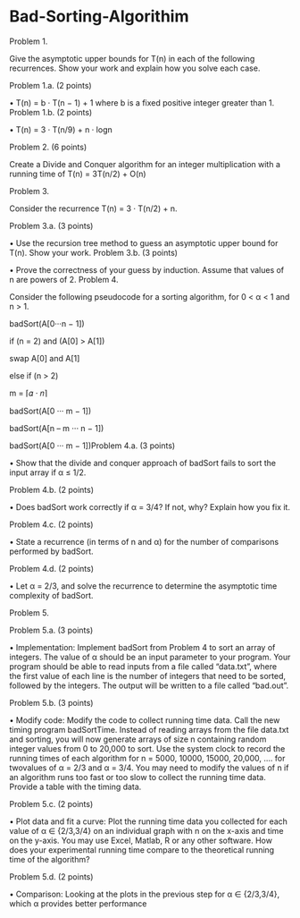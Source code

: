 # Bad-Sorting-Algorithim
Problem 1.

Give the asymptotic upper bounds for T(n) in each of the following recurrences. Show your work and 
explain how you solve each case. 

Problem 1.a. (2 points) 

• T(n) = b · T(n − 1) + 1 where b is a fixed positive integer greater than 1. 
Problem 1.b. (2 points) 

• T(n) = 3 · T(n/9) + n · logn

Problem 2. (6 points) 

Create a Divide and Conquer algorithm for an integer multiplication with a running time of 
T(n) = 3T(n/2) + O(n)

Problem 3.

Consider the recurrence T(n) = 3 · T(n/2) + n. 

Problem 3.a. (3 points) 

• Use the recursion tree method to guess an asymptotic upper bound for T(n). Show your work.
Problem 3.b. (3 points) 

• Prove the correctness of your guess by induction. Assume that values of n are powers of 2.
Problem 4.

Consider the following pseudocode for a sorting algorithm, for 0 < α < 1 and n > 1.

 badSort(A[0···n − 1])
 
 if (n = 2) and (A[0] > A[1])
 
 swap A[0] and A[1]
 
 else if (n > 2)
 
 m = ⌈𝛼 · 𝑛⌉
 
 badSort(A[0 ··· m − 1])
 
 badSort(A[n – m ··· n − 1])
 
 badSort(A[0 ··· m − 1])Problem 4.a. (3 points) 
 
• Show that the divide and conquer approach of badSort fails to sort the input array if α ≤ 1/2.

Problem 4.b. (2 points) 

• Does badSort work correctly if α = 3/4? If not, why? Explain how you fix it.

Problem 4.c. (2 points) 

• State a recurrence (in terms of n and α) for the number of comparisons performed by badSort.

Problem 4.d. (2 points)

• Let α = 2/3, and solve the recurrence to determine the asymptotic time complexity of badSort.

Problem 5.

Problem 5.a. (3 points) 

• Implementation: Implement badSort from Problem 4 to sort an array of integers. The value of α 
should be an input parameter to your program. Your program should be able to read inputs from a 
file called “data.txt”, where the first value of each line is the number of integers that need to be 
sorted, followed by the integers. The output will be written to a file called “bad.out”.

Problem 5.b. (3 points) 

• Modify code: Modify the code to collect running time data. Call the new timing program
badSortTime. Instead of reading arrays from the file data.txt and sorting, you will now generate
arrays of size n containing random integer values from 0 to 20,000 to sort. Use the system clock to 
record the running times of each algorithm for n = 5000, 10000, 15000, 20,000, .... for twovalues of 
α = 2/3 and α = 3/4. You may need to modify the values of n if an algorithm runs too fast or too 
slow to collect the running time data. Provide a table with the timing data.

Problem 5.c. (2 points) 

• Plot data and fit a curve: Plot the running time data you collected for each value of α ∈ {2/3,3/4} 
on an individual graph with n on the x-axis and time on the y-axis. You may use Excel, Matlab, R or 
any other software. How does your experimental running time compare to the theoretical running 
time of the algorithm?

Problem 5.d. (2 points) 

• Comparison: Looking at the plots in the previous step for α ∈ {2/3,3/4}, which α provides better 
performance
